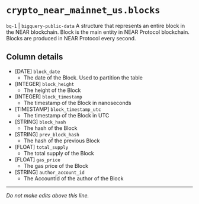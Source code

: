 # `crypto_near_mainnet_us.blocks`
`bq-1` | `bigquery-public-data`
A structure that represents an entire block in the NEAR blockchain. Block is the main entity in NEAR Protocol blockchain. Blocks are produced in NEAR Protocol every second.

## Column details
* [DATE]      `block_date`
  - The date of the Block. Used to partition the table
* [INTEGER]   `block_height`
  - The height of the Block
* [INTEGER]   `block_timestamp`
  - The timestamp of the Block in nanoseconds
* [TIMESTAMP] `block_timestamp_utc`
  - The timestamp of the Block in UTC
* [STRING]    `block_hash`
  - The hash of the Block
* [STRING]    `prev_block_hash`
  - The hash of the previous Block
* [FLOAT]     `total_supply`
  - The total supply of the Block
* [FLOAT]     `gas_price`
  - The gas price of the Block
* [STRING]    `author_account_id`
  - The AccountId of the author of the Block

-------------------------------------------------------------------------------
*Do not make edits above this line.*
